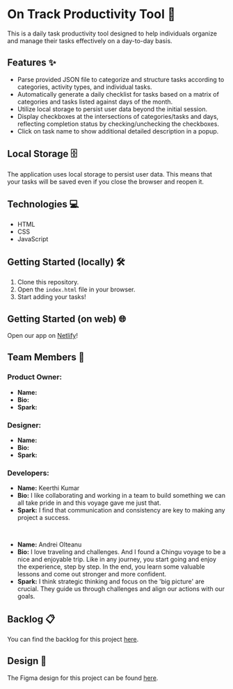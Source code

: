 
# On Track Productivity Tool 🚀

This is a daily task productivity tool designed to help individuals organize and manage their tasks effectively on a day-to-day basis.

## Features ✨
- Parse provided JSON file to categorize and structure tasks according to categories, activity types, and individual tasks.
- Automatically generate a daily checklist for tasks based on a matrix of categories and tasks listed against days of the month.
- Utilize local storage to persist user data beyond the initial session.
- Display checkboxes at the intersections of categories/tasks and days, reflecting completion status by checking/unchecking the checkboxes.
- Click on task name to show additional detailed description in a popup.


## Local Storage 🗄️
The application uses local storage to persist user data. This means that your tasks will be saved even if you close the browser and reopen it.

## Technologies 💻
- HTML
- CSS
- JavaScript

## Getting Started (locally) 🛠️
1. Clone this repository.
2. Open the `index.html` file in your browser.
3. Start adding your tasks!

## Getting Started (on web) 🌐
Open our app on [Netlify](#)!

## Team Members 👥
### Product Owner:
- **Name:**
- **Bio:**
- **Spark:**

### Designer: 
- **Name:**
- **Bio:**
- **Spark:**

### Developers: 
- **Name:**   Keerthi Kumar
- **Bio:**    I like collaborating and working in a team to build something we can all take pride in and this voyage gave me just that.
- **Spark:**  I find that communication and consistency are key to making any project a success.
<br/>

- **Name:**  Andrei Olteanu
- **Bio:**   I love traveling and challenges. And I found a Chingu voyage to be a nice and enjoyable trip. Like in any journey, you start going and enjoy the experience, step by step. In the end, you learn some valuable lessons and come out stronger and more confident.
- **Spark:** I think strategic thinking and focus on the 'big picture' are crucial. They guide us through challenges and align our actions with our goals.

## Backlog 📋
You can find the backlog for this project [here](https://www.notion.so/467e26b8c8a04ac9b6fd34bc3a1d9e84?v=63a82a7b344b4f968836a38e90bc6720&pvs=4).

## Design 🎨
The Figma design for this project can be found [here](https://www.figma.com/file/g9fgCVgIBv0d05Ldfd6YS8/V47-Team-02-On-Track?type=design&node-id=91%3A50&mode=design&t=WOdBhgb5mIxWbTnC-1).

